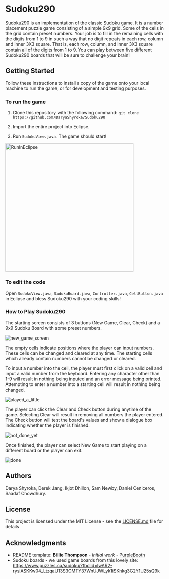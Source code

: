 # Sudoku290

Sudoku290 is an implementation of the classic Sudoku game. It is a number placement puzzle game consisting of a simple 9x9 grid. Some of the cells in the grid contain preset numbers. Your job is to fill in the remaining cells with the digits from 1 to 9 in such a way that no digit repeats in each row, column and inner 3X3 square. That is, each row, column, and inner 3X3 square contain all of the digits from 1 to 9. You can play between five different Sudoku290 boards that will be sure to challenge your brain!

## Getting Started

Follow these instructions to install a copy of the game onto your local machine to run the game, or for development and testing purposes.

### To run the game 

1. Clone this repository with the following command:
`git clone https://github.com/DaryaShyroka/Sudoku290`

2. Import the entire project into Eclipse.

3. Run `SudokuView.java`. The game should start!

<img width="406" alt="RunInEclipse" src="https://user-images.githubusercontent.com/35867610/54786394-215d0a00-4bff-11e9-9536-148c92151ef9.PNG">

### To edit the code

Open `SudokuView.java`, `SudokuBoard.java`, `Controller.java`, `CellButton.java` in Eclipse and bless Sudoku290 with your coding skills!

### How to Play Sudoku290
The starting screen consists of 3 buttons (New Game, Clear, Check) and a 9x9 Sudoku Board with some preset numbers.

![new_game_screen](https://user-images.githubusercontent.com/46885386/54781800-ac380780-4bf3-11e9-8ec4-f0c10efc6fe8.jpg)

The empty cells indicate positions where the player can input numbers. These cells can be changed and cleared at any time. The starting cells which already contain numbers cannot be changed or cleared. 

To input a number into the cell, the player must first click on a valid cell and input a valid number from the keyboard. Entering any character other than 1-9 will result in nothing being inputed and an error message being printed. Attempting to enter a number into a starting cell will result in nothing being changed.

![played_a_little](https://user-images.githubusercontent.com/46885386/54781905-f4efc080-4bf3-11e9-8ea9-c906556eff23.jpg)

The player can click the Clear and Check button during anytime of the game. Selecting Clear will result in removing all numbers the player entered. The Check button will test the board's values and show a dialogue box indicating whether the player is finished. 

![not_done_yet](https://user-images.githubusercontent.com/46885386/54782065-662f7380-4bf4-11e9-802c-5b472f81d718.jpg)

Once finished, the player can select New Game to start playing on a different board or the player can exit.

![done](https://user-images.githubusercontent.com/46885386/54782084-6fb8db80-4bf4-11e9-955c-c47a11f84fcb.jpg)

## Authors

Darya Shyroka, Derek Jang, Ikjot Dhillon, Sam Newby, Daniel Ceniceros, Saadaf Chowdhury. 

## License

This project is licensed under the MIT License - see the [LICENSE.md](LICENSE.md) file for details

## Acknowledgments

* README template: **Billie Thompson** - *Initial work* - [PurpleBooth](https://github.com/PurpleBooth)
* Sudoku boards - we used game boards from this lovely site: https://www.puzzles.ca/sudoku/?fbclid=IwAR2-rysiASKKw04_LtzqaU13S3CMTY37WnUJWLyk1iSKhkg3G2Y1U25sQ9k
